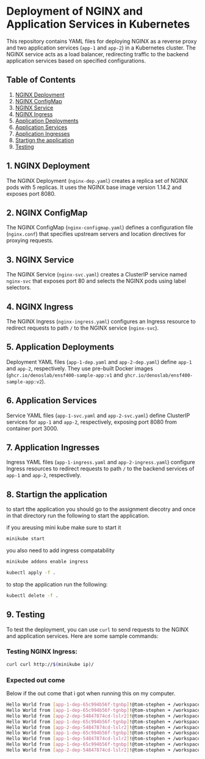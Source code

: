 # Deployment of NGINX and Application Services in Kubernetes

This repository contains YAML files for deploying NGINX as a reverse proxy and two application services (`app-1` and `app-2`) in a Kubernetes cluster. The NGINX service acts as a load balancer, redirecting traffic to the backend application services based on specified configurations.

## Table of Contents
1. [NGINX Deployment](#nginx-deployment)
2. [NGINX ConfigMap](#nginx-configmap)
3. [NGINX Service](#nginx-service)
4. [NGINX Ingress](#nginx-ingress)
5. [Application Deployments](#application-deployments)
6. [Application Services](#application-services)
7. [Application Ingresses](#application-ingresses)
8. [Startign the application](#startign-the-application)
9. [Testing](#testing)

## 1. NGINX Deployment <a name="nginx-deployment"></a>
The NGINX Deployment (`nginx-dep.yaml`) creates a replica set of NGINX pods with 5 replicas. It uses the NGINX base image version 1.14.2 and exposes port 8080.

## 2. NGINX ConfigMap <a name="nginx-configmap"></a>
The NGINX ConfigMap (`nginx-configmap.yaml`) defines a configuration file (`nginx.conf`) that specifies upstream servers and location directives for proxying requests.

## 3. NGINX Service <a name="nginx-service"></a>
The NGINX Service (`nginx-svc.yaml`) creates a ClusterIP service named `nginx-svc` that exposes port 80 and selects the NGINX pods using label selectors.

## 4. NGINX Ingress <a name="nginx-ingress"></a>
The NGINX Ingress (`nginx-ingress.yaml`) configures an Ingress resource to redirect requests to path `/` to the NGINX service (`nginx-svc`).

## 5. Application Deployments <a name="application-deployments"></a>
Deployment YAML files (`app-1-dep.yaml` and `app-2-dep.yaml`) define `app-1` and `app-2`, respectively. They use pre-built Docker images (`ghcr.io/denoslab/ensf400-sample-app:v1` and `ghcr.io/denoslab/ensf400-sample-app:v2`).

## 6. Application Services <a name="application-services"></a>
Service YAML files (`app-1-svc.yaml` and `app-2-svc.yaml`) define ClusterIP services for `app-1` and `app-2`, respectively, exposing port 8080 from container port 3000.

## 7. Application Ingresses <a name="application-ingresses"></a>
Ingress YAML files (`app-1-ingress.yaml` and `app-2-ingress.yaml`) configure Ingress resources to redirect requests to path `/` to the backend services of `app-1` and `app-2`, respectively.

## 8. Startign the application <a name="startign-the-applicatio"></a>
to start tthe application you should go to the assignment diecotry and once in that directory run the following to start the application.

if you areusing mini kube make sure to start it
```bash
minikube start
```
you also need to add ingress compatability 
```bash
minikube addons enable ingress
```

```bash
kubectl apply -f .
```

to stop the application run the following:
```bash
kubectl delete -f .
```

## 9. Testing <a name="testing"></a> 
To test the deployment, you can use `curl` to send requests to the NGINX and application services. Here are some sample commands:

### Testing NGINX Ingress:
```bash
curl curl http://$(minikube ip)/
```

### Expected out come
Below if the out come that i got when running this on my computer.
```bash
Hello World from [app-1-dep-65c994b56f-tgnbp]!@tom-stephen ➜ /workspaces/ensf400-lab8-kubernetes-2/assignment3 (assignment_3) $ curl http://192.168.58.2/
Hello World from [app-1-dep-65c994b56f-tgnbp]!@tom-stephen ➜ /workspaces/ensf400-lab8-kubernetes-2/assignment3 (assignment_3) $ curl http://192.168.58.2/
Hello World from [app-2-dep-54847874cd-lslr2]!@tom-stephen ➜ /workspaces/ensf400-lab8-kubernetes-2/assignment3 (assignment_3) $ curl http://192.168.58.2/
Hello World from [app-1-dep-65c994b56f-tgnbp]!@tom-stephen ➜ /workspaces/ensf400-lab8-kubernetes-2/assignment3 (assignment_3) $ curl http://192.168.58.2/
Hello World from [app-2-dep-54847874cd-lslr2]!@tom-stephen ➜ /workspaces/ensf400-lab8-kubernetes-2/assignment3 (assignment_3) $ curl http://192.168.58.2/
Hello World from [app-1-dep-65c994b56f-tgnbp]!@tom-stephen ➜ /workspaces/ensf400-lab8-kubernetes-2/assignment3 (assignment_3) $ curl http://192.168.58.2/
Hello World from [app-1-dep-54847874cd-lslr2]!@tom-stephen ➜ /workspaces/ensf400-lab8-kubernetes-2/assignment3 (assignment_3) $ curl http://192.168.58.2/
Hello World from [app-1-dep-65c994b56f-tgnbp]!@tom-stephen ➜ /workspaces/ensf400-lab8-kubernetes-2/assignment3 (assignment_3) $ curl http://192.168.58.2/
Hello World from [app-2-dep-54847874cd-lslr2]!@tom-stephen ➜ /workspaces/ensf400-lab8-kubernetes-2/assignment3 (assignment_3) $ curl http://192.168.58.2/
```
